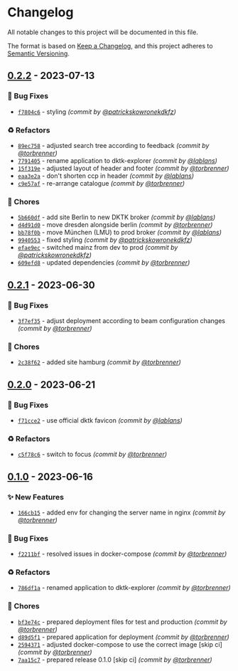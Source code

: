 # Changelog
All notable changes to this project will be documented in this file.

The format is based on [Keep a Changelog](https://keepachangelog.com/en/1.0.0/),
and this project adheres to [Semantic Versioning](https://semver.org/spec/v2.0.0.html).

## [0.2.2] - 2023-07-13
### :bug: Bug Fixes
- [`f7804c6`](https://github.com/samply/dktk-explorer/commit/f7804c6687c9bfeda7f9d81fa3fe85fa51b4bc05) - styling *(commit by [@patrickskowronekdkfz](https://github.com/patrickskowronekdkfz))*

### :recycle: Refactors
- [`89ec758`](https://github.com/samply/dktk-explorer/commit/89ec75809d3aa85d296c2b30f693c5130c66fac1) - adjusted search tree according to feedback *(commit by [@torbrenner](https://github.com/torbrenner))*
- [`7791405`](https://github.com/samply/dktk-explorer/commit/7791405a4f78685134b6af6d1246e8bea690a59e) - rename application to dktk-explorer *(commit by [@lablans](https://github.com/lablans))*
- [`15f319e`](https://github.com/samply/dktk-explorer/commit/15f319e030141ec49958282d68de510fad105111) - adjusted layout of header and footer *(commit by [@torbrenner](https://github.com/torbrenner))*
- [`eaa3e2a`](https://github.com/samply/dktk-explorer/commit/eaa3e2a7f61c5835ec6dd9ca5710a8c363f3374d) - don't shorten ccp in header *(commit by [@lablans](https://github.com/lablans))*
- [`c9e57af`](https://github.com/samply/dktk-explorer/commit/c9e57af0aa2dfa976498b6e797d556eff9f1acaf) - re-arrange catalogue *(commit by [@torbrenner](https://github.com/torbrenner))*

### :wrench: Chores
- [`5b660df`](https://github.com/samply/dktk-explorer/commit/5b660dfa829505aea39c920f715abb5636703176) - add site Berlin to new DKTK broker *(commit by [@lablans](https://github.com/lablans))*
- [`d4d91d0`](https://github.com/samply/dktk-explorer/commit/d4d91d05da25756ad21b6b374397ac99d6e0c65e) - move dresden alongside berlin *(commit by [@torbrenner](https://github.com/torbrenner))*
- [`bb78f0b`](https://github.com/samply/dktk-explorer/commit/bb78f0bd5b2e9cebb75662b1af37af37838c9bbc) - move München (LMU) to prod broker *(commit by [@lablans](https://github.com/lablans))*
- [`9940553`](https://github.com/samply/dktk-explorer/commit/99405537b8da4ea2704abb17fb12942a21e1bc0b) - fixed styling *(commit by [@patrickskowronekdkfz](https://github.com/patrickskowronekdkfz))*
- [`efae9ec`](https://github.com/samply/dktk-explorer/commit/efae9ecc7d7ceddf3ae3d4be0a0179b9e630779e) - switched mainz from dev to prod *(commit by [@patrickskowronekdkfz](https://github.com/patrickskowronekdkfz))*
- [`609efd8`](https://github.com/samply/dktk-explorer/commit/609efd8e68c2962ffbb973db89052f0c66711541) - updated dependencies *(commit by [@torbrenner](https://github.com/torbrenner))*


## [0.2.1] - 2023-06-30
### :bug: Bug Fixes
- [`3f7ef35`](https://github.com/samply/dktk-explorer/commit/3f7ef3578f8cc2f2603eb3b7527c735029503642) - adjust deployment according to beam configuration changes *(commit by [@torbrenner](https://github.com/torbrenner))*

### :wrench: Chores
- [`2c38f62`](https://github.com/samply/dktk-explorer/commit/2c38f62ffe4a95f359f9103321eba4c5ec40d9e7) - added site hamburg *(commit by [@torbrenner](https://github.com/torbrenner))*


## [0.2.0] - 2023-06-21
### :bug: Bug Fixes
- [`f71cce2`](https://github.com/samply/dktk-explorer/commit/f71cce298c0f2c5b12cf98f88b7d332fdd692488) - use official dktk favicon *(commit by [@lablans](https://github.com/lablans))*

### :recycle: Refactors
- [`c5f78c6`](https://github.com/samply/dktk-explorer/commit/c5f78c635d5a7433976f74f5c2d53783e8fbb4ef) - switch to focus *(commit by [@torbrenner](https://github.com/torbrenner))*


## [0.1.0] - 2023-06-16
### :sparkles: New Features
- [`166cb15`](https://github.com/samply/dktk-explorer/commit/166cb156e3b85706ef88461af5d7a4e017d3f9ed) - added env for changing the server name in nginx *(commit by [@torbrenner](https://github.com/torbrenner))*

### :bug: Bug Fixes
- [`f2211bf`](https://github.com/samply/dktk-explorer/commit/f2211bf9cc136cb4cd4a76d9260df80dcd792d0f) - resolved issues in docker-compose *(commit by [@torbrenner](https://github.com/torbrenner))*

### :recycle: Refactors
- [`786df1a`](https://github.com/samply/dktk-explorer/commit/786df1a4e0dc85e191b741a9bbe0a549f2faa355) - renamed application to dktk-explorer *(commit by [@torbrenner](https://github.com/torbrenner))*

### :wrench: Chores
- [`bf3e74c`](https://github.com/samply/dktk-explorer/commit/bf3e74c852c35b143c0e306acff4a86779a11caf) - prepared deployment files for test and production *(commit by [@torbrenner](https://github.com/torbrenner))*
- [`d89d5f1`](https://github.com/samply/dktk-explorer/commit/d89d5f1f553a3f012caa56c5c1735d9bd6ff21a6) - prepared application for deployment *(commit by [@torbrenner](https://github.com/torbrenner))*
- [`2594371`](https://github.com/samply/dktk-explorer/commit/2594371e7af21434b6323c7ed3c3289aae0eee25) - adjusted docker-compose to use the correct image [skip ci] *(commit by [@torbrenner](https://github.com/torbrenner))*
- [`7aa15c7`](https://github.com/samply/dktk-explorer/commit/7aa15c7064d174e1273ca366188470dcc349c6f6) - prepared release 0.1.0 [skip ci] *(commit by [@torbrenner](https://github.com/torbrenner))*


[0.1.0]: https://github.com/samply/dktk-explorer/compare/0.0.0...0.1.0
[0.2.0]: https://github.com/samply/dktk-explorer/compare/0.1.0...0.2.0
[0.2.1]: https://github.com/samply/dktk-explorer/compare/0.2.0...0.2.1
[0.2.2]: https://github.com/samply/dktk-explorer/compare/0.2.1...0.2.2